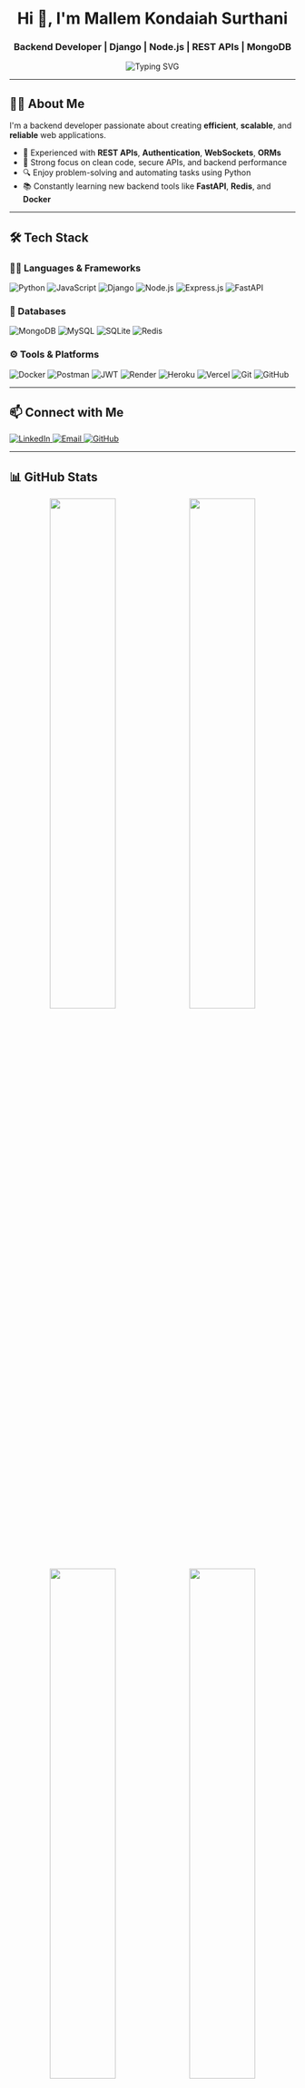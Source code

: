 <h1 align="center">Hi 👋, I'm Mallem Kondaiah Surthani</h1>
<h3 align="center">Backend Developer | Django | Node.js | REST APIs | MongoDB</h3>

<p align="center">
  <img src="https://readme-typing-svg.demolab.com?font=Fira+Code&size=22&pause=1000&color=00BFFF&center=true&vCenter=true&width=900&lines=Aspiring+Backend+Developer;Building+Scalable+REST+APIs+with+Django+%26+Node.js;MongoDB+%7C+MySQL+%7C+Redis+%7C+JWT+%7C+Docker;Crafting+Secure+and+Efficient+Backends+with+Clean+Code" alt="Typing SVG" />
</p>

---

## 🧑‍💻 About Me

I'm a backend developer passionate about creating **efficient**, **scalable**, and **reliable** web applications.

- 🔁 Experienced with **REST APIs**, **Authentication**, **WebSockets**, **ORMs**
- 🔐 Strong focus on clean code, secure APIs, and backend performance
- 🔍 Enjoy problem-solving and automating tasks using Python
- 📚 Constantly learning new backend tools like **FastAPI**, **Redis**, and **Docker**

---

## 🛠️ Tech Stack

### 👨‍💻 Languages & Frameworks
![Python](https://img.shields.io/badge/Python-%233776AB.svg?style=flat&logo=python&logoColor=white)
![JavaScript](https://img.shields.io/badge/JavaScript-%23F7DF1E.svg?style=flat&logo=javascript&logoColor=black)
![Django](https://img.shields.io/badge/Django-%23092E20.svg?style=flat&logo=django&logoColor=white)
![Node.js](https://img.shields.io/badge/Node.js-%23339933.svg?style=flat&logo=node.js&logoColor=white)
![Express.js](https://img.shields.io/badge/Express.js-%23000000.svg?style=flat&logo=express&logoColor=white)
![FastAPI](https://img.shields.io/badge/FastAPI-005571?style=flat&logo=fastapi)

### 💾 Databases
![MongoDB](https://img.shields.io/badge/MongoDB-%234ea94b.svg?style=flat&logo=mongodb&logoColor=white)
![MySQL](https://img.shields.io/badge/MySQL-%234479A1.svg?style=flat&logo=mysql&logoColor=white)
![SQLite](https://img.shields.io/badge/SQLite-%2307405e.svg?style=flat&logo=sqlite&logoColor=white)
![Redis](https://img.shields.io/badge/Redis-%23DD0031.svg?style=flat&logo=redis&logoColor=white)

### ⚙️ Tools & Platforms
![Docker](https://img.shields.io/badge/Docker-2496ED?style=flat&logo=docker&logoColor=white)
![Postman](https://img.shields.io/badge/Postman-FF6C37?style=flat&logo=postman&logoColor=white)
![JWT](https://img.shields.io/badge/JWT-black?style=flat&logo=JSON%20web%20tokens)
![Render](https://img.shields.io/badge/Render-%230099ff.svg?style=flat&logo=render&logoColor=white)
![Heroku](https://img.shields.io/badge/Heroku-%23430098.svg?style=flat&logo=heroku&logoColor=white)
![Vercel](https://img.shields.io/badge/Vercel-%23000000.svg?style=flat&logo=vercel&logoColor=white)
![Git](https://img.shields.io/badge/Git-%23F05032.svg?style=flat&logo=git&logoColor=white)
![GitHub](https://img.shields.io/badge/GitHub-%23181717.svg?style=flat&logo=github&logoColor=white)

---


## 📫 Connect with Me

<p align="left">
  <a href="https://www.linkedin.com/in/mallem-kondaiah-surthani-5887bb238" target="_blank">
    <img src="https://img.shields.io/badge/LinkedIn-0077B5?style=flat&logo=linkedin&logoColor=white" alt="LinkedIn"/>
  </a>
  <a href="mailto:mallem.kondaiah2003@gmail.com">
    <img src="https://img.shields.io/badge/Gmail-D14836?style=flat&logo=gmail&logoColor=white" alt="Email"/>
  </a>
  <a href="https://github.com/mallemkondaiah009" target="_blank">
    <img src="https://img.shields.io/badge/GitHub-181717?style=flat&logo=github&logoColor=white" alt="GitHub"/>
  </a>
</p>

---

## 📊 GitHub Stats

<p align="center">
  <img src="https://github-readme-stats.vercel.app/api?username=mallemkondaiah009&show_icons=true&theme=tokyonight&border_radius=10&hide_border=false" width="48%" />
  <img src="https://github-readme-streak-stats.herokuapp.com/?user=mallemkondaiah009&theme=tokyonight&hide_border=false" width="48%" />
</p>

<p align="center">
  <img src="https://github-readme-stats.vercel.app/api/top-langs/?username=mallemkondaiah009&layout=compact&theme=tokyonight&hide_border=false" width="48%" />
  <img src="https://github-profile-summary-cards.vercel.app/api/cards/profile-details?username=mallemkondaiah009&theme=tokyonight" width="48%" />
</p>

<p align="center">
  <img src="https://github-profile-summary-cards.vercel.app/api/cards/repos-per-language?username=mallemkondaiah009&theme=tokyonight" width="48%" />
  <img src="https://github-profile-summary-cards.vercel.app/api/cards/most-commit-language?username=mallemkondaiah009&theme=tokyonight" width="48%" />
</p>

<p align="center">
  <img src="https://github-profile-trophy.vercel.app/?username=mallemkondaiah009&theme=tokyonight&no-frame=true&row=1&column=6" />
</p>

---

<p align="center">
  <img src="https://visitcount.itsvg.in/api?id=mallemkondaiah009&label=Profile%20Views&color=0&icon=0&pretty=true" alt="Visitor Count"/>
</p>
